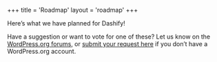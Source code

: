 +++
title = 'Roadmap'
layout = 'roadmap'
+++

Here’s what we have planned for Dashify!

Have a suggestion or want to vote for one of these? Let us know on the [WordPress.org forums](https://wordpress.org/support/plugin/dashify/), or [submit your request here](https://forms.gle/pRezSbdUcZmvZdX27) if you don’t have a WordPress.org account.
